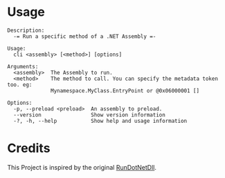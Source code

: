 # Usage

```
Description:
  -= Run a specific method of a .NET Assembly =-

Usage:
  cli <assembly> [<method>] [options]

Arguments:
  <assembly>  The Assembly to run.
  <method>    The method to call. You can specify the metadata token too. eg: 
              Mynamespace.MyClass.EntryPoint or @0x06000001 []

Options:
  -p, --preload <preload>  An assembly to preload.
  --version                Show version information
  -?, -h, --help           Show help and usage information
```

# Credits
This Project is inspired by the original [RunDotNetDll](https://github.com/enkomio/RunDotNetDll).

